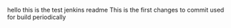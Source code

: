 hello this is the test jenkins readme
This is the first changes to commit used for build periodically
